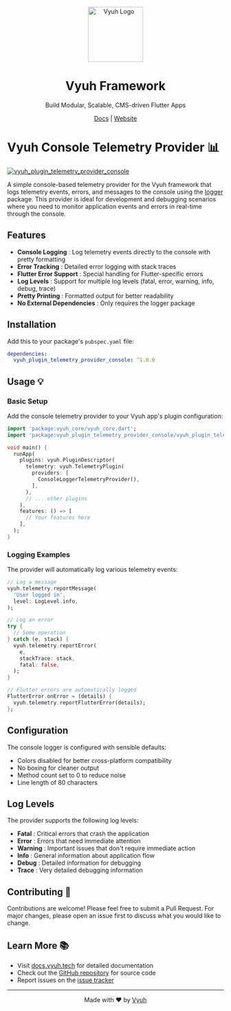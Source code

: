 <p align="center">
  <a href="https://vyuh.tech">
    <img src="https://github.com/vyuh-tech.png" alt="Vyuh Logo" height="128" />
  </a>
  <h1 align="center">Vyuh Framework</h1>
  <p align="center">Build Modular, Scalable, CMS-driven Flutter Apps</p>
  <p align="center">
    <a href="https://docs.vyuh.tech">Docs</a> |
    <a href="https://vyuh.tech">Website</a>
  </p>
</p>

# Vyuh Console Telemetry Provider 📊

[![vyuh_plugin_telemetry_provider_console](https://img.shields.io/pub/v/vyuh_plugin_telemetry_provider_console.svg?label=vyuh_plugin_telemetry_provider_console&logo=dart&color=blue&style=for-the-badge)](https://pub.dev/packages/vyuh_plugin_telemetry_provider_console)

A simple console-based telemetry provider for the Vyuh framework that logs
telemetry events, errors, and messages to the console using the
[logger](https://pub.dev/packages/logger) package. This provider is ideal for
development and debugging scenarios where you need to monitor application events
and errors in real-time through the console.

## Features

- **Console Logging** : Log telemetry events directly to the console with pretty
  formatting
- **Error Tracking** : Detailed error logging with stack traces
- **Flutter Error Support** : Special handling for Flutter-specific errors
- **Log Levels** : Support for multiple log levels (fatal, error, warning, info,
  debug, trace)
- **Pretty Printing** : Formatted output for better readability
- **No External Dependencies** : Only requires the logger package

## Installation

Add this to your package's `pubspec.yaml` file:

```yaml
dependencies:
  vyuh_plugin_telemetry_provider_console: ^1.0.0
```

## Usage 💡

### Basic Setup

Add the console telemetry provider to your Vyuh app's plugin configuration:

```dart
import 'package:vyuh_core/vyuh_core.dart';
import 'package:vyuh_plugin_telemetry_provider_console/vyuh_plugin_telemetry_provider_console.dart';

void main() {
  runApp(
    plugins: vyuh.PluginDescriptor(
      telemetry: vyuh.TelemetryPlugin(
        providers: [
          ConsoleLoggerTelemetryProvider(),
        ],
      ),
      // ... other plugins
    ),
    features: () => [
      // Your features here
    ],
  );
}
```

### Logging Examples

The provider will automatically log various telemetry events:

```dart
// Log a message
vyuh.telemetry.reportMessage(
  'User logged in',
  level: LogLevel.info,
);

// Log an error
try {
  // Some operation
} catch (e, stack) {
  vyuh.telemetry.reportError(
    e,
    stackTrace: stack,
    fatal: false,
  );
}

// Flutter errors are automatically logged
FlutterError.onError = (details) {
  vyuh.telemetry.reportFlutterError(details);
};
```

## Configuration

The console logger is configured with sensible defaults:

- Colors disabled for better cross-platform compatibility
- No boxing for cleaner output
- Method count set to 0 to reduce noise
- Line length of 80 characters

## Log Levels

The provider supports the following log levels:

- **Fatal** : Critical errors that crash the application
- **Error** : Errors that need immediate attention
- **Warning** : Important issues that don't require immediate action
- **Info** : General information about application flow
- **Debug** : Detailed information for debugging
- **Trace** : Very detailed debugging information

## Contributing 🤝

Contributions are welcome! Please feel free to submit a Pull Request. For major
changes, please open an issue first to discuss what you would like to change.

## Learn More 📚

- Visit [docs.vyuh.tech](https://docs.vyuh.tech) for detailed documentation
- Check out the [GitHub repository](https://github.com/vyuh-tech/vyuh) for
  source code
- Report issues on the [issue tracker](https://github.com/vyuh-tech/vyuh/issues)

---

<p align="center">Made with ❤️ by <a href="https://vyuh.tech">Vyuh</a></p>

